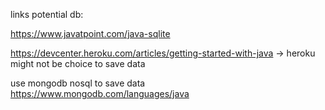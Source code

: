 links potential db:

https://www.javatpoint.com/java-sqlite

https://devcenter.heroku.com/articles/getting-started-with-java -> heroku might not be choice to save data

use mongodb nosql to save data https://www.mongodb.com/languages/java

